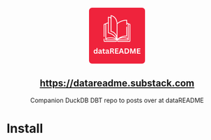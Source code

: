 <p align="center">
  <img src="logo.png" height="128">
  <h2 align="center"><a href="https://datareadme.substack.com/">https://datareadme.substack.com</a></h2>
  <p align="center">Companion DuckDB DBT repo to posts over at dataREADME<p>
  

# Install 